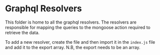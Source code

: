 # Graphql Resolvers
This folder is home to all the  graphql resolvers.
The resolvers are responsible for mapping the
queries to the mongoose action required to
retrieve the data.

To add a new resolver, create the file and then import it in the
`index.js` file and add it to the export array. N.B, the export
needs to be an array.